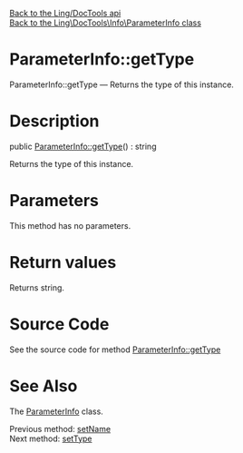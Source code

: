 [Back to the Ling/DocTools api](https://github.com/lingtalfi/DocTools/blob/master/doc/api/Ling/DocTools.md)<br>
[Back to the Ling\DocTools\Info\ParameterInfo class](https://github.com/lingtalfi/DocTools/blob/master/doc/api/Ling/DocTools/Info/ParameterInfo.md)


ParameterInfo::getType
================



ParameterInfo::getType — Returns the type of this instance.




Description
================


public [ParameterInfo::getType](https://github.com/lingtalfi/DocTools/blob/master/doc/api/Ling/DocTools/Info/ParameterInfo/getType.md)() : string




Returns the type of this instance.




Parameters
================

This method has no parameters.


Return values
================

Returns string.








Source Code
===========
See the source code for method [ParameterInfo::getType](https://github.com/lingtalfi/DocTools/blob/master/Info/ParameterInfo.php#L84-L87)


See Also
================

The [ParameterInfo](https://github.com/lingtalfi/DocTools/blob/master/doc/api/Ling/DocTools/Info/ParameterInfo.md) class.

Previous method: [setName](https://github.com/lingtalfi/DocTools/blob/master/doc/api/Ling/DocTools/Info/ParameterInfo/setName.md)<br>Next method: [setType](https://github.com/lingtalfi/DocTools/blob/master/doc/api/Ling/DocTools/Info/ParameterInfo/setType.md)<br>

